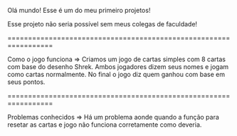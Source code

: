 Olá mundo! Esse é um do meu primeiro projetos! 

Esse projeto não seria possível sem meus colegas de faculdade! 

=================================================================

Como o jogo funciona => Criamos um jogo de cartas simples com 8 cartas com base do desenho Shrek.
Ambos jogadores dizem seus nomes e jogam como cartas normalmente.
No final o jogo diz quem ganhou com base em seus pontos.

=================================================================

Problemas conhecidos => Há um problema aonde quando a função para resetar as cartas e jogo não funciona corretamente como deveria.
